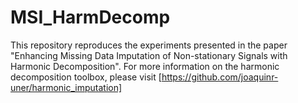 # MSI_HarmDecomp
This repository reproduces the experiments presented in the paper "Enhancing Missing Data Imputation of Non-stationary Signals with Harmonic Decomposition". For more information on the harmonic decomposition toolbox, please visit [https://github.com/joaquinr-uner/harmonic_imputation]
